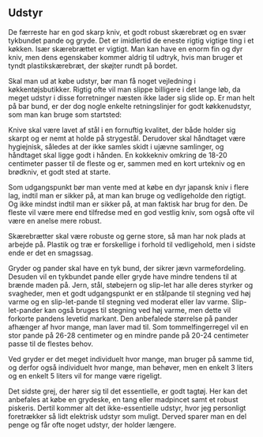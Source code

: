 ## Udstyr

De færreste har en god skarp kniv, et godt robust skærebræt og en svær
tykbundet pande og gryde. Det er imidlertid de eneste rigtig vigtige
ting i et køkken. Især skærebrættet er vigtigt. Man kan have en enorm
fin og dyr kniv, men dens egenskaber kommer aldrig til udtryk, hvis man
bruger et tyndt plastikskærebræt, der skøjter rundt på bordet.

Skal man ud at købe udstyr, bør man få noget vejledning i
køkkentøjsbutikker. Rigtig ofte vil man slippe billigere i det lange
løb, da meget udstyr i disse forretninger næsten ikke lader sig slide
op. Er man helt på bar bund, er der dog nogle enkelte retningslinjer for
godt køkkenudstyr, som man kan bruge som startsted:

Knive skal være lavet af stål i en fornuftig kvalitet, der både holder
sig skarpt og er nemt at holde på strygestål. Derudover skal håndtaget
være hygiejnisk, således at der ikke samles skidt i ujævne samlinger, og
håndtaget skal ligge godt i hånden. En kokkekniv omkring de 18-20
centimeter passer til de fleste og er, sammen med en kort urtekniv og en
brødkniv, et godt sted at starte.

Som udgangspunkt bør man vente med at købe en dyr japansk kniv i flere
lag, indtil man er sikker på, at man kan bruge og vedligeholde den
rigtigt. Og ikke mindst indtil man er sikker på, at man faktisk har brug
for den. De fleste vil være mere end tilfredse med en god vestlig kniv,
som også ofte vil være en anelse mere robust.

Skærebrætter skal være robuste og gerne store, så man har nok plads at
arbejde på. Plastik og træ er forskellige i forhold til vedligehold, men
i sidste ende er det en smagssag.

Gryder og pander skal have en tyk bund, der sikrer jævn varmefordeling.
Desuden vil en tykbundet pande eller gryde have mindre tendens til at
brænde maden på. Jern, stål, støbejern og slip-let har alle deres
styrker og svagheder, men et godt udgangspunkt er en stålpande til
stegning ved høj varme og en slip-let-pande til stegning ved moderat
eller lav varme. Slip-let-pander kan også bruges til stegning ved høj
varme, men dette vil forkorte pandens levetid markant. Den anbefalede
størrelse på pander afhænger af hvor mange, man laver mad til. Som
tommelfingerregel vil en stor pande på 26-28 centimeter og en mindre
pande på 20-24 centimeter passe til de flestes behov.

Ved gryder er det meget individuelt hvor mange, man bruger på samme tid,
og derfor også individuelt hvor mange, man behøver, men en enkelt 3
liters og en enkelt 5 liters vil for mange være rigeligt.

Det sidste grej, der hører sig til det essentielle, er godt tagtøj. Her
kan det anbefales at købe en grydeske, en tang eller madpincet samt et
robust piskeris. Dertil kommer alt det ikke-essentielle udstyr, hvor jeg
personligt foretrækker så lidt elektrisk udstyr som muligt. Derved
sparer man en del penge og får ofte noget udstyr, der holder længere.

